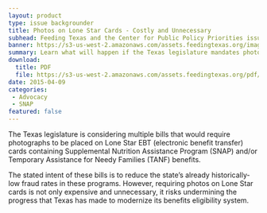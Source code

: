 ```yaml
---
layout: product
type: issue backgrounder
title: Photos on Lone Star Cards - Costly and Unnecessary
subhead: Feeding Texas and the Center for Public Policy Priorities issue a one-pager about photos on Lone Star EBT cards.
banner: https://s3-us-west-2.amazonaws.com/assets.feedingtexas.org/images/banners/banner-02.jpg
summary: Learn what will happen if the Texas legislature mandates photos on Lone Star EBT cards. 
download:
  title: PDF
  file: https://s3-us-west-2.amazonaws.com/assets.feedingtexas.org/pdf/Texas-Photo-EBT.pdf
date: 2015-04-09
categories:
 - Advocacy
 - SNAP
featured: false
---
```

The Texas legislature is considering multiple bills that would require photographs to be placed on Lone Star EBT (electronic benefit transfer) cards containing Supplemental Nutrition Assistance Program (SNAP) and/or Temporary Assistance for Needy Families (TANF) benefits. 

The stated intent of these bills is to reduce the state’s already historically-low fraud rates in these programs. However, requiring photos on Lone Star cards is not only expensive and unnecessary, it risks undermining the progress that Texas has made to modernize its benefits eligibility system.


